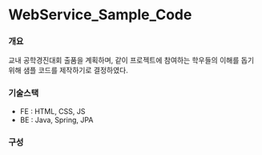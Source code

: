 # WebService_Sample_Code

### 개요
교내 공학경진대회 출품을 계획하며, 같이 프로젝트에 참여하는 학우들의
이해를 돕기 위해 샘플 코드를 제작하기로 결정하였다.

### 기술스택
- FE : HTML, CSS, JS
- BE : Java, Spring, JPA

### 구성


